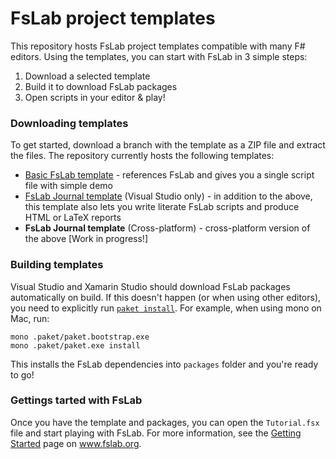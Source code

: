 FsLab project templates
=======================

This repository hosts FsLab project templates compatible with many F# editors.
Using the templates, you can start with FsLab in 3 simple steps:

 1. Download a selected template
 2. Build it to download FsLab packages
 3. Open scripts  in your editor & play!

### Downloading templates

To get started, download a branch with the template as a ZIP file and extract the files.
The repository currently hosts the following templates:

 * [Basic FsLab template](https://github.com/fslaborg/FsLab.Templates/archive/basic.zip) -
   references FsLab and gives you a single script file with simple demo
 * [FsLab Journal template](https://github.com/fslaborg/FsLab.Templates/archive/journal-vs.zip) (Visual Studio only) -
   in addition to the above, this template also lets you write literate FsLab scripts and produce HTML or LaTeX reports
 * **FsLab Journal template** (Cross-platform) - cross-platform version of the above [Work in progress!]
 
### Building templates

Visual Studio and Xamarin Studio should download FsLab packages automatically on build.
If this doesn't happen (or when using other editors), you need to explicitly run
[`paket install`](http://fsprojects.github.io/Paket/paket-install.html).
For example, when using mono on Mac, run:

    mono .paket/paket.bootstrap.exe
    mono .paket/paket.exe install

This installs the FsLab dependencies into `packages` folder and you're ready to go!

### Gettings tarted with FsLab

Once you have the template and packages, you can open the `Tutorial.fsx` file and start playing
with FsLab. For more information, see the [Getting Started](http://fslab.org/getting-started/) page on www.fslab.org.
